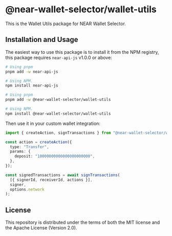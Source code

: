 # @near-wallet-selector/wallet-utils

This is the Wallet Utils package for NEAR Wallet Selector.

## Installation and Usage

The easiest way to use this package is to install it from the NPM registry, this package requires `near-api-js` v1.0.0 or above:

```bash
# Using pnpm
pnpm add -w near-api-js

# Using NPM.
npm install near-api-js
```

```bash
# Using pnpm
pnpm add -w @near-wallet-selector/wallet-utils

# Using NPM.
npm install @near-wallet-selector/wallet-utils
```

Then use it in your custom wallet integration:

```ts
import { createAction, signTransactions } from "@near-wallet-selector/wallet-utils";

const action = createAction({
  type: "Transfer",
  params: {
    deposit: "10000000000000000000000",
  },
});

const signedTransactions = await signTransactions(
  [{ signerId, receiverId, actions }],
  signer,
  options.network
);
```

## License

This repository is distributed under the terms of both the MIT license and the Apache License (Version 2.0).
